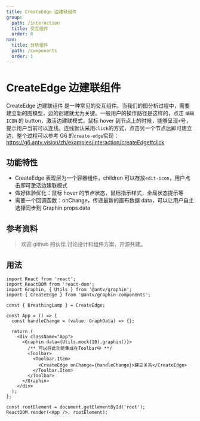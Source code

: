 ```yaml
---
title: CreateEdge 边建联组件
group:
  path: /interaction
  title: 交互组件
  order: 0
nav:
  title: 分析组件
  path: /components
  order: 1
---
```


# CreateEdge 边建联组件

CreateEdge 边建联组件 是一种常见的交互组件。当我们的图分析过程中，需要建立新的图模型，边的创建就尤为关键。一般用户的操作路径是这样的，点击 `编辑ICON` 的 button，激活边建联模式，鼠标 hover 到节点上的时候，能够呈现`+`号，提示用户当前可以连线。连线默认采用`click`的方式，点击另一个节点后即可建立边，整个过程可以参考 G6 的`create-edge`实现：https://g6.antv.vision/zh/examples/interaction/createEdge#click

## 功能特性

- CreateEdge 表现层为一个容器组件，children 可以存放`edit-icon`，用户点击即可激活边建联模式
- 做好体验优化：鼠标 hover 的节点状态，鼠标指示样式，全局状态提示等
- 需要一个回调函数：onChange，传递最新的画布数据 data，可以让用户自主选择同步到 Graphin.props.data

## 参考资料

> 欢迎 github 的伙伴 讨论设计和组件方案，开源共建。

## 用法

```tsx | pure
import React from 'react';
import ReactDOM from 'react-dom';
import Graphin, { Utils } from '@antv/graphin';
import { CreateEdge } from '@antv/graphin-components';

const { BreathingLamp } = CreateEdge;

const App = () => {
  const handleChange = (value: GraphData) => {};

  return (
    <div className="App">
      <Graphin data={Utils.mock(10).graphin()}>
        /** 可以将此功能集成在Toolbar中 **/
        <Toolbar>
          <Toolbar.Item>
            <CreateEdge onChange={handleChange}>建立关系</CreateEdge>
          </Toolbar.Item>
        </Toolbar>
      </Graphin>
    </div>
  );
};

const rootElement = document.getElementById('root');
ReactDOM.render(<App />, rootElement);
```

